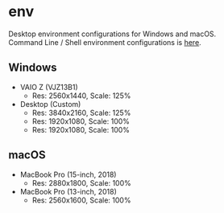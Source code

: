 # env

Desktop environment configurations for Windows and macOS.  
Command Line / Shell environment configurations is [here](https://github.com/mika-f/dotfiles).


## Windows

* VAIO Z (VJZ13B1)
  * Res: 2560x1440, Scale: 125% 
* Desktop (Custom)
  * Res: 3840x2160, Scale: 125%
  * Res: 1920x1080, Scale: 100%
  * Res: 1920x1080, Scale: 100%

## macOS

* MacBook Pro (15-inch, 2018)
  * Res: 2880x1800, Scale: 100%
* MacBook Pro (13-inch, 2018)
  * Res: 2560x1600, Scale: 100%
